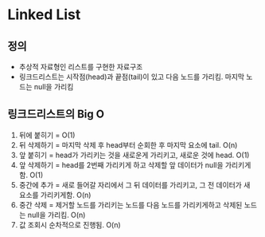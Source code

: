 # Linked List

## 정의

- 추상적 자료형인 리스트를 구현한 자료구조
- 링크드리스트는 시작점(head)과 끝점(tail)이 있고 다음 노드를 가리킴. 마지막 노드는 null을 가리킴

## 링크드리스트의 Big O

1. 뒤에 붙히기 = O(1)
2. 뒤 삭제하기 = 마지막 삭제 후 head부터 순회한 후 마지막 요소에 tail. O(n)
3. 앞 붙히기 = head가 가리키는 것을 새로운게 가리키고, 새로운 것에 head. O(1)
4. 앞 삭제하기 = head를 2번째 가리키게 하고 삭제할 앞 데이터가 null을 가리키게 함. O(1)
5. 중간에 추가 = 새로 들어갈 자리에서 그 뒤 데이터를 가리키고, 그 전 데이터가 새 요소를 가리키게함. O(n)
6. 중간 삭제 = 제거할 노드를 가리키는 노드를 다음 노드를 가리키게하고 삭제된 노드는 null을 가리킴. O(n)
7. 값 조회시 순차적으로 진행됨. O(n)
